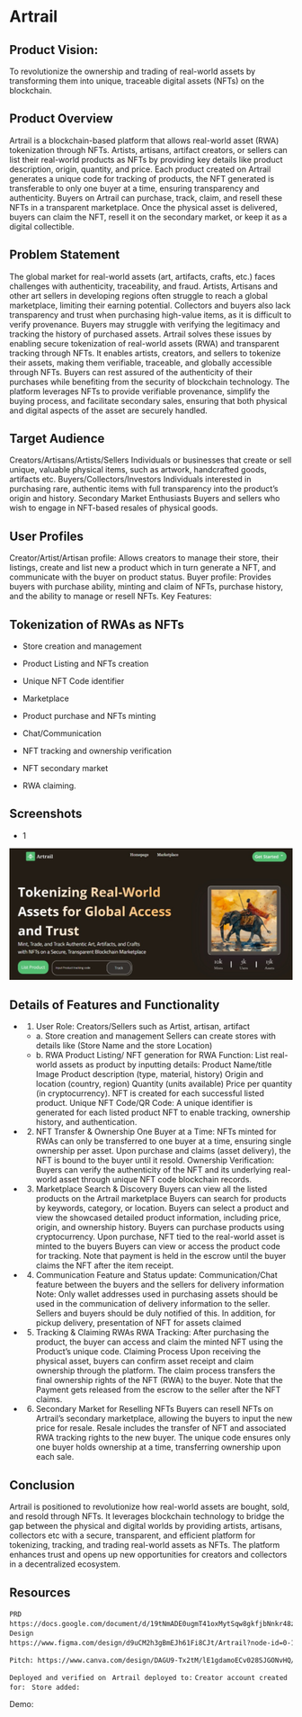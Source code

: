 # Artrail

## Product Vision:
 To revolutionize the ownership and trading of real-world assets by transforming them into unique, traceable digital assets (NFTs) on the blockchain.

## Product Overview
Artrail is a blockchain-based platform that allows real-world asset (RWA) tokenization through NFTs. Artists, artisans, artifact creators, or sellers can list their real-world products as NFTs by providing key details like product description, origin, quantity, and price. Each product created on Artrail generates a unique code for tracking of products, the NFT generated is transferable to only one buyer at a time, ensuring transparency and authenticity.
Buyers on Artrail can purchase, track, claim, and resell these NFTs in a transparent marketplace. Once the physical asset is delivered, buyers can claim the NFT, resell it on the secondary market, or keep it as a digital collectible.

## Problem Statement
The global market for real-world assets (art, artifacts, crafts, etc.) faces challenges with authenticity, traceability, and fraud. Artists, Artisans and other art sellers in developing regions often struggle to reach a global marketplace, limiting their earning potential. Collectors and buyers also lack transparency and trust when purchasing high-value items, as it is difficult to verify provenance. Buyers may struggle with verifying the legitimacy and tracking the history of purchased assets. 
Artrail solves these issues by enabling secure tokenization of real-world assets (RWA) and transparent tracking through NFTs. It enables artists, creators, and sellers to tokenize their assets, making them verifiable, traceable, and globally accessible through NFTs. Buyers can rest assured of the authenticity of their purchases while benefiting from the security of blockchain technology. The platform leverages NFTs to provide verifiable provenance, simplify the buying process, and facilitate secondary sales, ensuring that both physical and digital aspects of the asset are securely handled.

## Target Audience
Creators/Artisans/Artists/Sellers
Individuals or businesses that create or sell unique, valuable physical items, such as artwork, handcrafted goods, artifacts etc.
Buyers/Collectors/Investors
Individuals interested in purchasing rare, authentic items with full transparency into the product’s origin and history.
Secondary Market Enthusiasts
Buyers and sellers who wish to engage in NFT-based resales of physical goods.

## User Profiles
Creator/Artist/Artisan profile: Allows creators to manage their store,  their listings, create and list new a product which in turn generate a NFT, and communicate with the buyer on product status.
Buyer profile: Provides buyers with purchase ability, minting and claim of NFTs, purchase history, and the ability to manage or resell NFTs.
Key Features:


## Tokenization of RWAs as NFTs
 - Store creation and management 


 - Product Listing and NFTs creation


 - Unique NFT Code identifier


 - Marketplace 

 - Product purchase and NFTs minting 


 - Chat/Communication 


 - NFT tracking and ownership verification


 - NFT secondary market


 - RWA claiming.

## Screenshots

- 1

![Screenshot1](public/screenshot1.jpg)



## Details of Features and Functionality
 - 1. User Role: Creators/Sellers such as Artist, artisan, artifact
     - a.  Store creation and management 
Sellers can create stores with details like (Store Name and the store Location)
     - b. RWA Product Listing/ NFT generation for RWA
      Function: List real-world assets as product by inputting details:
Product Name/title 
Image 
Product description (type, material, history)
Origin and location (country, region)
Quantity (units available)
Price per quantity (in cryptocurrency).
NFT is created for each successful listed product.
Unique NFT Code/QR Code: A unique identifier is generated for each listed product NFT to enable tracking, ownership history, and authentication.
 - 2. NFT Transfer & Ownership
One Buyer at a Time: NFTs minted for RWAs can only be transferred to one buyer at a time, ensuring single ownership per asset.
Upon purchase and claims (asset delivery), the NFT is bound to the buyer until it resold.
Ownership Verification: Buyers can verify the authenticity of the NFT and its underlying real-world asset through unique NFT code blockchain records.
 - 3. Marketplace Search & Discovery
Buyers can view all the listed products on the Artrail marketplace
Buyers can search for products by keywords, category, or location.
Buyers can select a product and view the showcased detailed product information, including price, origin, and ownership history.
Buyers can purchase products using cryptocurrency.
Upon purchase,  NFT tied to the real-world asset is minted to the buyers
Buyers can view or access the product code for tracking.
Note that payment is held in the escrow until the buyer claims the NFT after the item receipt.
 - 4. Communication Feature and Status update: 
Communication/Chat feature between the buyers and the sellers for delivery information Note: Only wallet addresses used in purchasing assets should be used in the communication of delivery information to the seller. Sellers and buyers should be duly notified of this. In addition, for pickup delivery, presentation of NFT for assets claimed 
 - 5. Tracking & Claiming RWAs
RWA Tracking: After purchasing the product, the buyer can access and claim the minted NFT using the Product’s unique code.
Claiming Process
Upon receiving the physical asset, buyers can confirm asset receipt and claim ownership through the platform.
The claim process transfers the final ownership rights of the NFT (RWA) to the buyer.
Note that the Payment gets released from the escrow to the seller after the NFT claims.
 - 6. Secondary Market for Reselling NFTs
Buyers can resell NFTs on Artrail’s secondary marketplace, allowing the buyers to input the new price for resale.
Resale includes the transfer of NFT and associated RWA tracking rights to the new buyer.
The unique code ensures only one buyer holds ownership at a time, transferring ownership upon each sale.

 ## Conclusion
Artrail is positioned to revolutionize how real-world assets are bought, sold, and resold through NFTs. It leverages blockchain technology to bridge the gap between the physical and digital worlds by providing artists, artisans, collectors etc with a secure, transparent, and efficient platform for tokenizing, tracking, and trading real-world assets as NFTs. The platform enhances trust and opens up new opportunities for creators and collectors in a decentralized ecosystem.

## Resources

```bash
PRD
https://docs.google.com/document/d/19tNmADE0ugmT41oxMytSqw8gkfjbNnkr48zjnW2c68Q/edit?usp=sharing 
Design
https://www.figma.com/design/d9uCM2h3gBmEJh61Fi8CJt/Artrail?node-id=0-1&node-type=canvas&t=c6tvNhKFFP3WKfNS-0 

```

```bash
Pitch: https://www.canva.com/design/DAGU9-Tx2tM/lE1gdamoECv028SJGONvHQ/edit?utm_content=DAGU9-Tx2tM&utm_campaign=designshare&utm_medium=link2&utm_source=sharebutton

```

`Deployed and verified on `
`Artrail deployed to:`
`Creator account created for: `
`Store added: `

 Demo:
